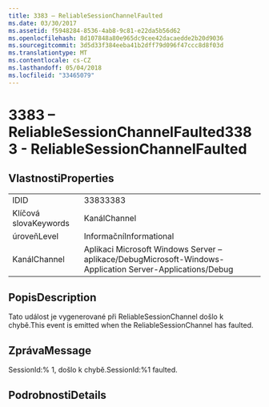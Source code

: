 ```yaml
---
title: 3383 – ReliableSessionChannelFaulted
ms.date: 03/30/2017
ms.assetid: f5948284-8536-4ab8-9c81-e22da5b56d62
ms.openlocfilehash: 8d107848a80e965dc9cee42dacaedde2b20d9036
ms.sourcegitcommit: 3d5d33f384eeba41b2dff79d096f47ccc8d8f03d
ms.translationtype: MT
ms.contentlocale: cs-CZ
ms.lasthandoff: 05/04/2018
ms.locfileid: "33465079"
---
```

# <a name="3383---reliablesessionchannelfaulted"></a><span data-ttu-id="b1e7c-102">3383 – ReliableSessionChannelFaulted</span><span class="sxs-lookup"><span data-stu-id="b1e7c-102">3383 - ReliableSessionChannelFaulted</span></span>
## <a name="properties"></a><span data-ttu-id="b1e7c-103">Vlastnosti</span><span class="sxs-lookup"><span data-stu-id="b1e7c-103">Properties</span></span>  
  
|||  
|-|-|  
|<span data-ttu-id="b1e7c-104">ID</span><span class="sxs-lookup"><span data-stu-id="b1e7c-104">ID</span></span>|<span data-ttu-id="b1e7c-105">3383</span><span class="sxs-lookup"><span data-stu-id="b1e7c-105">3383</span></span>|  
|<span data-ttu-id="b1e7c-106">Klíčová slova</span><span class="sxs-lookup"><span data-stu-id="b1e7c-106">Keywords</span></span>|<span data-ttu-id="b1e7c-107">Kanál</span><span class="sxs-lookup"><span data-stu-id="b1e7c-107">Channel</span></span>|  
|<span data-ttu-id="b1e7c-108">úroveň</span><span class="sxs-lookup"><span data-stu-id="b1e7c-108">Level</span></span>|<span data-ttu-id="b1e7c-109">Informační</span><span class="sxs-lookup"><span data-stu-id="b1e7c-109">Informational</span></span>|  
|<span data-ttu-id="b1e7c-110">Kanál</span><span class="sxs-lookup"><span data-stu-id="b1e7c-110">Channel</span></span>|<span data-ttu-id="b1e7c-111">Aplikaci Microsoft Windows Server – aplikace/Debug</span><span class="sxs-lookup"><span data-stu-id="b1e7c-111">Microsoft-Windows-Application Server-Applications/Debug</span></span>|  
  
## <a name="description"></a><span data-ttu-id="b1e7c-112">Popis</span><span class="sxs-lookup"><span data-stu-id="b1e7c-112">Description</span></span>  
 <span data-ttu-id="b1e7c-113">Tato událost je vygenerované při ReliableSessionChannel došlo k chybě.</span><span class="sxs-lookup"><span data-stu-id="b1e7c-113">This event is emitted when the ReliableSessionChannel has faulted.</span></span>  
  
## <a name="message"></a><span data-ttu-id="b1e7c-114">Zpráva</span><span class="sxs-lookup"><span data-stu-id="b1e7c-114">Message</span></span>  
 <span data-ttu-id="b1e7c-115">SessionId:% 1, došlo k chybě.</span><span class="sxs-lookup"><span data-stu-id="b1e7c-115">SessionId:%1 faulted.</span></span>  
  
## <a name="details"></a><span data-ttu-id="b1e7c-116">Podrobnosti</span><span class="sxs-lookup"><span data-stu-id="b1e7c-116">Details</span></span>
